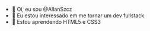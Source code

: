 - 👋 Oi, eu sou @AllanSzcz
- 👀 Eu estou interessado em me tornar um dev fullstack
- 🌱 Estou aprendendo HTML5 e CSS3
